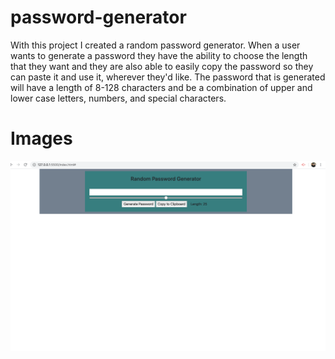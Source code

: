 # password-generator

With this project I created a random password generator. When a user wants to generate a password they have the ability to choose the length that they want and they are also able to easily copy the password so they can paste it and use it, wherever they'd like. The password that is generated will have a length of 8-128 characters and be a combination of upper and lower case letters, numbers, and special characters.


# Images 

![Screenshot of Password Generator](/images/PG%20Screen%20Shot.png)

